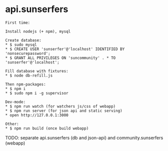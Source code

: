 api.sunserfers
==============

```
First time:

Install nodejs (+ npm), mysql

Create database:
* $ sudo mysql
* $ CREATE USER 'sunserfer'@'localhost' IDENTIFIED BY 'nonsecurepassword';
* $ GRANT ALL PRIVILEGES ON 'suncommunity' . * TO 'sunserfer'@'localhost';

Fill database with fixtures:
* $ node db-refill.js

Then npm-packages:
* $ npm i
* $ sudo npm i -g supervisor
```

```
Dev-mode:
* $ npm run watch (for watchers js/css of webapp)
* $ npm run server (for json api and static serving)
* open http://127.0.0.1:3000
```
```
Other:
* $ npm run build (once build webapp)

```

TODO: separate api.sunserfers (db and json-api) and community.sunserfers (webapp)
